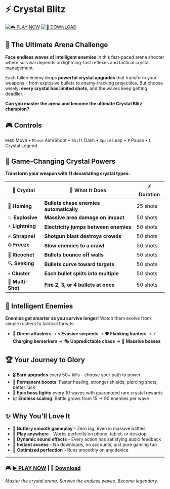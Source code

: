 # ⚡ Crystal Blitz 

[![🎮 PLAY NOW](https://img.shields.io/badge/🎮_PLAY_NOW-Crystal_Blitz-00ff88?style=for-the-badge&logo=gamepad)](https://zacsluss.github.io/Crystal_Blitz/Crystal_Blitz.html) [![💾 DOWNLOAD](https://img.shields.io/badge/💾_DOWNLOAD-Single_File-ff6b35?style=for-the-badge&logo=download)](https://github.com/Zacsluss/Crystal_Blitz/raw/main/Crystal_Blitz.html)

## 🎯 The Ultimate Arena Challenge

**Face endless waves of intelligent enemies** in this fast-paced arena shooter where survival depends on lightning-fast reflexes and tactical crystal management. 

Each fallen enemy drops **powerful crystal upgrades** that transform your weapons - from explosive bullets to enemy-tracking projectiles. But choose wisely: **every crystal has limited shots**, and the waves keep getting deadlier.

**Can you master the arena and become the ultimate Crystal Blitz champion?**

## 🎮 Controls
`WASD` Move • `Mouse` Aim/Shoot • `Shift` Dash • `Space` Leap • `P` Pause • `L` Crystal Legend

## 💎 Game-Changing Crystal Powers
**Transform your weapon with 11 devastating crystal types:**

| 💎 Crystal | 🎯 What It Does | ⚡ Duration |
|-----------|-----------------|-------------|
| 🎯 **Homing** | **Bullets chase enemies automatically** | 25 shots |
| 💥 **Explosive** | **Massive area damage on impact** | 50 shots |
| ⚡ **Lightning** | **Electricity jumps between enemies** | 50 shots |
| 🔥 **Shrapnel** | **Shotgun blast destroys crowds** | 50 shots |
| ❄️ **Freeze** | **Slow enemies to a crawl** | 50 shots |
| 🏀 **Ricochet** | **Bullets bounce off walls** | 50 shots |
| 🔍 **Seeking** | **Bullets curve toward targets** | 50 shots |
| 💀 **Cluster** | **Each bullet splits into multiple** | 50 shots |
| 🔫 **Multi-Shot** | **Fire 2, 3, or 4 bullets at once** | 50 shots |

## 🤖 Intelligent Enemies
**Enemies get smarter as you survive longer!** Watch them evolve from simple rushers to tactical threats:
- 📍 **Direct attackers** → 🌀 **Evasive serpents** → 🛡️ **Flanking hunters** → ⚡ **Charging berserkers** → 🎭 **Unpredictable chaos** → 👑 **Massive bosses**

## 🏆 Your Journey to Glory
- **🎖️ Earn upgrades** every 50+ kills - choose your path to power
- **💪 Permanent boosts**: Faster healing, stronger shields, piercing shots, better luck
- **👑 Epic boss fights** every 10 waves with guaranteed rare crystal rewards
- **📈 Endless scaling**: Battle grows from 15 → 90 enemies per wave

## ✨ Why You'll Love It
- 🚀 **Buttery smooth gameplay** - Zero lag, even in massive battles
- 📱 **Play anywhere** - Works perfectly on phone, tablet, or desktop
- 🎵 **Dynamic sound effects** - Every action has satisfying audio feedback
- 💾 **Instant access** - No downloads, no accounts, just pure gaming fun
- 🎯 **Optimized perfection** - Runs smoothly on any device

---

### 🎮 **[► PLAY NOW](https://zacsluss.github.io/Crystal_Blitz/Crystal_Blitz.html)** | 💾 **[Download](https://github.com/Zacsluss/Crystal_Blitz/raw/main/Crystal_Blitz.html)**

*Master the crystal arena. Survive the endless waves. Become legendary.*